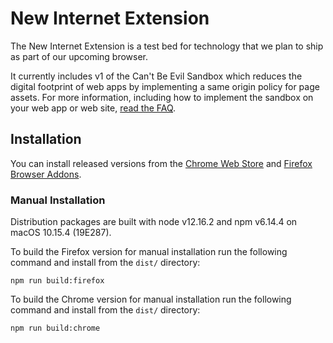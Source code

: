 # New Internet Extension

The New Internet Extension is a test bed for technology that we plan to ship as part of our upcoming browser.

It currently includes v1 of the Can't Be Evil Sandbox which reduces the digital footprint of web apps by implementing a same origin policy for page assets. For more information, including how to implement the sandbox on your web app or web site, [read the FAQ](docs/cant-be-evil-faq.md).

## Installation

You can install released versions from the [Chrome Web Store](https://chrome.google.com/webstore/detail/new-internet-extension/efnflbcopoianfnlmaobpofmiihhohpk) and [Firefox Browser Addons](https://addons.mozilla.org/firefox/addon/new-internet-extension/).

### Manual Installation

Distribution packages are built with node v12.16.2 and npm v6.14.4 on macOS 10.15.4 (19E287).

To build the Firefox version for manual installation run the following command and install from the `dist/` directory:

`npm run build:firefox`

To build the Chrome version for manual installation run the following command and install from the `dist/` directory:

`npm run build:chrome`
